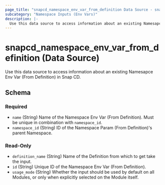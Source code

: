 ```yaml
---
page_title: "snapcd_namespace_env_var_from_definition Data Source - snapcd"
subcategory: "Namespace Inputs (Env Vars)"
description: |-
  Use this data source to access information about an existing Namesapce Env Var (From Definition) in Snap CD.
---
```


# snapcd_namespace_env_var_from_definition (Data Source)

Use this data source to access information about an existing Namesapce Env Var (From Definition) in Snap CD.




<!-- schema generated by tfplugindocs -->
## Schema

### Required

- `name` (String) Name of the Namespace Env Var (From Definition).  Must be unique in combination with `namespace_id`.
- `namespace_id` (String) ID of the Namespace Param (From Definition)'s parent Namespace.

### Read-Only

- `definition_name` (String) Name of the Definition from which to get take the input.
- `id` (String) Unique ID of the Namespace Env Var (From Definition).
- `usage_mode` (String) Whether the input should be used by default on all Modules, or only when explicitly selected on the Module itself.
